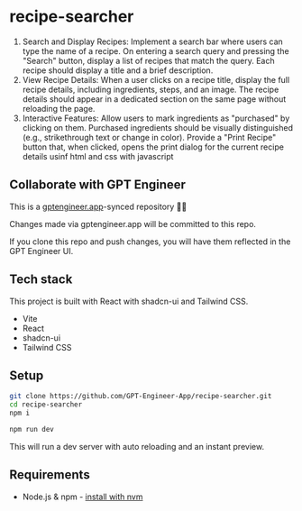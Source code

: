 # recipe-searcher

1. Search and Display Recipes:
Implement a search bar where users can type the name of a recipe.
On entering a search query and pressing the "Search" button, display a list of recipes that
match the query. Each recipe should display a title and a brief description.
2. View Recipe Details:
When a user clicks on a recipe title, display the full recipe details, including ingredients,
steps, and an image.
The recipe details should appear in a dedicated section on the same page without
reloading the page.
3. Interactive Features:
Allow users to mark ingredients as "purchased" by clicking on them. Purchased
ingredients should be visually distinguished (e.g., strikethrough text or change in color).
Provide a "Print Recipe" button that, when clicked, opens the print dialog for the current
recipe details usinf html and css with javascript

## Collaborate with GPT Engineer

This is a [gptengineer.app](https://gptengineer.app)-synced repository 🌟🤖

Changes made via gptengineer.app will be committed to this repo.

If you clone this repo and push changes, you will have them reflected in the GPT Engineer UI.

## Tech stack

This project is built with React with shadcn-ui and Tailwind CSS.

- Vite
- React
- shadcn-ui
- Tailwind CSS

## Setup

```sh
git clone https://github.com/GPT-Engineer-App/recipe-searcher.git
cd recipe-searcher
npm i
```

```sh
npm run dev
```

This will run a dev server with auto reloading and an instant preview.

## Requirements

- Node.js & npm - [install with nvm](https://github.com/nvm-sh/nvm#installing-and-updating)
